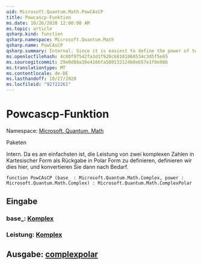 ```yaml
---
uid: Microsoft.Quantum.Math.PowCAsCP
title: Powcascp-Funktion
ms.date: 10/26/2020 12:00:00 AM
ms.topic: article
qsharp.kind: function
qsharp.namespace: Microsoft.Quantum.Math
qsharp.name: PowCAsCP
qsharp.summary: Internal. Since it is easiest to define the power of two complex numbers in cartesian form as returning in polar form, we define that here, then convert as needed.
ms.openlocfilehash: 4c80f97542fa3d1f920c68101868534c3d5f5e65
ms.sourcegitcommit: 29e0d88a30e4166fa580132124b0eb57e1f0e986
ms.translationtype: MT
ms.contentlocale: de-DE
ms.lasthandoff: 10/27/2020
ms.locfileid: "92722261"
---
```

# <a name="powcascp-function"></a>Powcascp-Funktion

Namespace: [Microsoft. Quantum. Math](xref:Microsoft.Quantum.Math)

Paketen [](https://nuget.org/packages/)


Intern. Da es am einfachsten ist, die Leistung von zwei komplexen Zahlen in Kartesischer Form als Rückgabe in Polar Form zu definieren, definieren wir dies hier, und konvertieren Sie dann nach Bedarf.

```qsharp
function PowCAsCP (base_ : Microsoft.Quantum.Math.Complex, power : Microsoft.Quantum.Math.Complex) : Microsoft.Quantum.Math.ComplexPolar
```


## <a name="input"></a>Eingabe

### <a name="base_--complex"></a>base_: [Komplex](xref:Microsoft.Quantum.Math.Complex)




### <a name="power--complex"></a>Leistung: [Komplex](xref:Microsoft.Quantum.Math.Complex)





## <a name="output--complexpolar"></a>Ausgabe: [complexpolar](xref:Microsoft.Quantum.Math.ComplexPolar)

